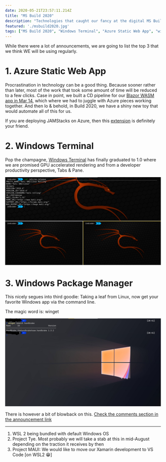 ```yaml
---
date: 2020-05-21T23:57:11.214Z
title: "MS Build 2020"
description: "Technologies that caught our fancy at the digital MS Build 2020"
featured: './msbuild2020.jpg'
tags: ["MS Build 2020", "Windows Terminal", "Azure Static Web App", "winget", "WSL 2"]
---
```

<!--StartFragment-->

While there were a lot of announcements, we are going to list the top 3 that we think WE will be using regularly.

# 1. Azure Static Web App

Procrastination in technology can be a good thing. Because sooner rather than later, most of the work that took some amount of time will be reduced to a few clicks. Case in point, we built a CD pipeline for our [Blazor WASM app in Mar 14](/blog/day-2-continuous-deployment-blazor-wasm/), which where we had to juggle with Azure pieces working together. And then lo & behold, in Build 2020, we have a shiny new toy that would automate all of this for us.

If you are deploying JAMStacks on Azure, then this [extension]() is definitely your friend.

# 2. Windows Terminal

Pop the champagne, [Windows Terminal](https://devblogs.microsoft.com/commandline/windows-terminal-1-0) has finally graduated to 1.0 where we are promised GPU accelerated rendering and from a developer productivity perspective, Tabs & Pane.

![WSL2 - Kali Distro- zsh shell](./wsl2-kali-zsh.png)

# 3. Windows Package Manager

This nicely segues into third goodie: Taking a leaf from Linux, now get your favorite Windows app via the command line.

The magic word is: winget

![winget search](./winget.png)

There is however a bit of blowback on this. [Check the comments section in the announcement link](https://devblogs.microsoft.com/commandline/windows-package-manager-preview)

---

1. WSL 2 being bundled with default Windows OS
2. Project Tye. Most probably we will take a stab at this in mid-August depending on the traction it receives by then
3. Project MAUI: We would like to move our Xamarin development to VS Code [on WSL2 😁]

<!--EndFragment-->